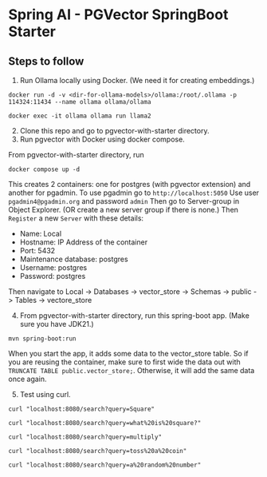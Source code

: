 # Spring AI - PGVector SpringBoot Starter

## Steps to follow
1. Run Ollama locally using Docker. (We need it for creating embeddings.)

`docker run -d -v <dir-for-ollama-models>/ollama:/root/.ollama -p 114324:11434 --name ollama ollama/ollama`

`docker exec -it ollama ollama run llama2`

2. Clone this repo and go to pgvector-with-starter directory.
3. Run pgvector with Docker using docker compose.
   
From pgvector-with-starter directory, run

`docker compose up -d`

This creates 2 containers: one for postgres (with pgvector extension) and another for pgadmin.
To use pgadmin go to `http://localhost:5050`
Use user `pgadmin4@pgadmin.org` and password `admin`
Then go to Server-group in Object Explorer. (OR create a new server group if there is none.)
Then `Register` a new `Server` with these details:
- Name: Local
- Hostname: IP Address of the container
- Port: 5432
- Maintenance database: postgres
- Username: postgres
- Password: postgres

Then navigate to Local -> Databases -> vector_store -> Schemas -> public -> Tables -> vectore_store

4. From pgvector-with-starter directory, run this spring-boot app. (Make sure you have JDK21.)

`mvn spring-boot:run`

When you start the app, it adds some data to the vector_store table. So if you are reusing the container, make sure to first wide the data out with `TRUNCATE TABLE public.vector_store;`. Otherwise, it will add the same data once again.

5. Test using curl.

`curl "localhost:8080/search?query=Square"`

`curl "localhost:8080/search?query=what%20is%20square?"`

`curl "localhost:8080/search?query=multiply"`

`curl "localhost:8080/search?query=toss%20a%20coin"`

`curl "localhost:8080/search?query=a%20random%20number"`
